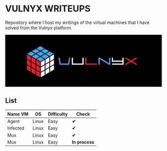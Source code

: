 # VULNYX WRITEUPS

Repository where I host my writings of the virtual machines that I have solved from the Vulnyx platform.

![VULNYX](./img/sddefault.jpg)

## **List**

| **Name VM** | **OS** | **Difficulty** | **Check** |
|-------------|--------|----------------|-----------|
| Agent       | Linux  | Easy           | **✔**     |
| Infected    | Linux  | Easy           | **✔**     |
| Mux         | Linux  | Easy           | **✔**    |
| Mux         | Linux  | Easy           | **In process**    |

